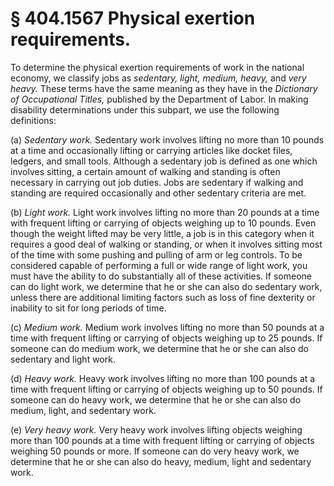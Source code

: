 # § 404.1567   Physical exertion requirements.

To determine the physical exertion requirements of work in the national economy, we classify jobs as *sedentary, light, medium, heavy,* and *very heavy.* These terms have the same meaning as they have in the *Dictionary of Occupational Titles,* published by the Department of Labor. In making disability determinations under this subpart, we use the following definitions:


(a) *Sedentary work.* Sedentary work involves lifting no more than 10 pounds at a time and occasionally lifting or carrying articles like docket files, ledgers, and small tools. Although a sedentary job is defined as one which involves sitting, a certain amount of walking and standing is often necessary in carrying out job duties. Jobs are sedentary if walking and standing are required occasionally and other sedentary criteria are met.


(b) *Light work.* Light work involves lifting no more than 20 pounds at a time with frequent lifting or carrying of objects weighing up to 10 pounds. Even though the weight lifted may be very little, a job is in this category when it requires a good deal of walking or standing, or when it involves sitting most of the time with some pushing and pulling of arm or leg controls. To be considered capable of performing a full or wide range of light work, you must have the ability to do substantially all of these activities. If someone can do light work, we determine that he or she can also do sedentary work, unless there are additional limiting factors such as loss of fine dexterity or inability to sit for long periods of time.


(c) *Medium work.* Medium work involves lifting no more than 50 pounds at a time with frequent lifting or carrying of objects weighing up to 25 pounds. If someone can do medium work, we determine that he or she can also do sedentary and light work.


(d) *Heavy work.* Heavy work involves lifting no more than 100 pounds at a time with frequent lifting or carrying of objects weighing up to 50 pounds. If someone can do heavy work, we determine that he or she can also do medium, light, and sedentary work.


(e) *Very heavy work.* Very heavy work involves lifting objects weighing more than 100 pounds at a time with frequent lifting or carrying of objects weighing 50 pounds or more. If someone can do very heavy work, we determine that he or she can also do heavy, medium, light and sedentary work.




